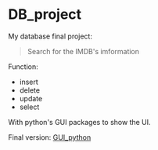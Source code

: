 # DB_project

My database final project:
  >Search for the IMDB's imformation

Function:
  * insert
  * delete
  * update
  * select

With python's GUI packages to show the UI.

Final version: [GUI_python](GUI_python)
